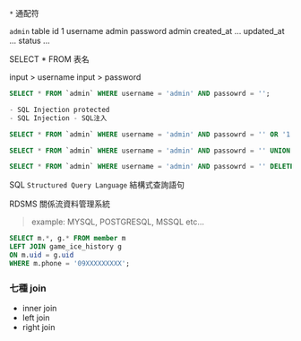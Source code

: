 `*` 通配符

`admin` table
id          1
username    admin
password    admin
created_at  ...
updated_at  ...
status      ...


SELECT * FROM 表名

input > username
input > password

```sql
SELECT * FROM `admin` WHERE username = 'admin' AND passowrd = '';

- SQL Injection protected
- SQL Injection - SQL注入 

SELECT * FROM `admin` WHERE username = 'admin' AND passowrd = '' OR '1'='1';

SELECT * FROM `admin` WHERE username = 'admin' AND passowrd = '' UNION SELECT * '';

SELECT * FROM `admin` WHERE username = 'admin' AND passowrd = '' DELETE `admin` '';
```

SQL `Structured Query Language` 結構式查詢語句

RDSMS 關係流資料管理系統
> example: MYSQL, POSTGRESQL, MSSQL etc...

```sql
SELECT m.*, g.* FROM member m 
LEFT JOIN game_ice_history g 
ON m.uid = g.uid
WHERE m.phone = '09XXXXXXXXX';
```


### 七種 join

- inner join
- left join
- right join



